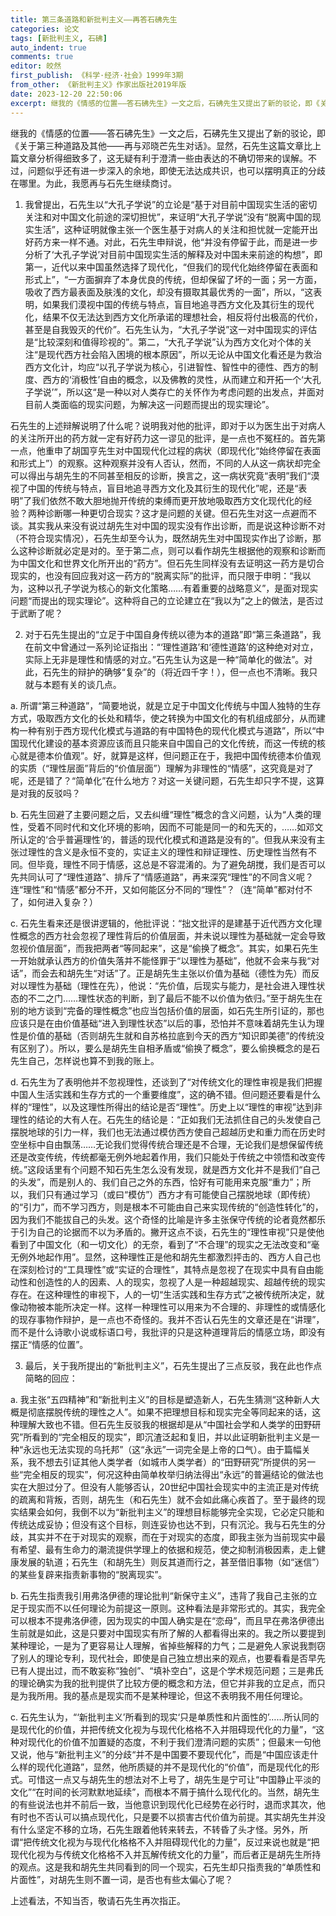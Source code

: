```yaml
---
title: 第三条道路和新批判主义——再答石砩先生
categories: 论文
tags: [新批判主义, 石砩]
auto_indent: true
comments: true
editor: 皎然
first_publish: 《科学·经济·社会》1999年3期
from_other: 《新批判主义》作家出版社2019年版
date: 2023-12-20 22:50:06
excerpt: 继我的《情感的位置——答石砩先生》一文之后，石砩先生又提出了新的驳论，即《关于第三种道路及其他——再与邓晓芒先生对话》。显然，石先生这篇文章比上篇文章分析得细致多了，这无疑有利于澄清一些由表达的不确切带来的误解。不过，问题似乎还有进一步深入的余地，即使无法达成共识，也可以摆明真正的分歧在哪里。为此，我愿再与石先生继续商讨。
---
```

继我的《情感的位置——答石砩先生》一文之后，石砩先生又提出了新的驳论，即《关于第三种道路及其他——再与邓晓芒先生对话》。显然，石先生这篇文章比上篇文章分析得细致多了，这无疑有利于澄清一些由表达的不确切带来的误解。不过，问题似乎还有进一步深入的余地，即使无法达成共识，也可以摆明真正的分歧在哪里。为此，我愿再与石先生继续商讨。

1. 我曾提出，石先生以“大孔子学说”的立论是“基于对目前中国现实生活的密切关注和对中国文化前途的深切担忧”，来证明“大孔子学说”没有“脱离中国的现实生活”，这种证明就像主张一个医生基于对病人的关注和担忧就一定能开出好药方来一样不通。对此，石先生申辩说，他“并没有停留于此，而是进一步分析了‘大孔子学说’对目前中国现实生活的解释及对中国未来前途的构想”，即第一，近代以来中国虽然选择了现代化，“但我们的现代化始终停留在表面和形式上”，“一方面摒弃了本身优良的传统，但却保留了坏的一面；另一方面，吸收了西方最表面及肤浅的文化，却没有摄取其最优秀的一面”，所以，“这表明，如果我们漠视中国的传统与特点，盲目地追寻西方文化及其衍生的现代化，结果不仅无法达到西方文化所承诺的理想社会，相反将付出极高的代价，甚至是自我毁灭的代价”。石先生认为，“大孔子学说”这一对中国现实的评估是“比较深刻和值得珍视的”。第二，“大孔子学说”认为西方文化对个体的关注“是现代西方社会陷入困境的根本原因”，所以无论从中国文化看还是为救治西方文化计，均应“以孔子学说为核心，引进智性、智性中的德性、西方的制度、西方的‘消极性’自由的概念，以及佛教的灵性，从而建立和开拓一个‘大孔子学说’”，所以这“是一种以对人类存亡的关怀作为考虑问题的出发点，并面对目前人类面临的现实问题，为解决这一问题而提出的现实理论”。

石先生的上述辩解说明了什么呢？说明我对他的批评，即对于以为医生出于对病人的关注所开出的药方就一定有好药力这一谬见的批评，是一点也不冤枉的。首先第一点，他重申了胡国亨先生对中国现代化过程的病状（即现代化“始终停留在表面和形式上”）的观察。这种观察并没有人否认，然而，不同的人从这一病状却完全可以得出与胡先生的不同甚至相反的诊断，换言之，这一病状究竟“表明”我们“漠视了中国的传统与特点，盲目地追寻西方文化及其衍生的现代化”呢，还是“表明”了我们依然不敢大胆地抛开传统的束缚而更开放地吸取西方文化现代化的经验？两种诊断哪一种更切合现实？这才是问题的关键。但石先生对这一点避而不谈。其实我从来没有说过胡先生对中国的现实没有作出诊断，而是说这种诊断不对（不符合现实情况），石先生却至今认为，既然胡先生对中国现实作出了诊断，那么这种诊断就必定是对的。至于第二点，则可以看作胡先生根据他的观察和诊断而为中国文化和世界文化所开出的“药方”。但石先生同样没有去证明这一药方是切合现实的，也没有回应我对这一药方的“脱离实际”的批评，而只限于申明：“我以为，这种以孔子学说为核心的新文化策略……有着重要的战略意义”，是面对现实问题“而提出的现实理论”。这种将自己的立论建立在“我以为”之上的做法，是否过于武断了呢？

2. 对于石先生提出的“立足于中国自身传统以德为本的道路”即“第三条道路”，我在前文中曾通过一系列论证指出：“‘理性道路’和‘德性道路’的这种绝对对立，实际上无非是理性和情感的对立。”石先生认为这是一种“简单化的做法”。对此，石先生的辩护的确够“复杂”的（将近四千字！），但一点也不清晰。我只就与本题有关的谈几点。

a. 所谓“第三种道路”，“简要地说，就是立足于中国文化传统与中国人独特的生存方式，吸取西方文化的长处和精华，使之转换为中国文化的有机组成部分，从而建构一种有别于西方现代化模式与道路的有中国特色的现代化模式与道路”，所以“中国现代化建设的基本资源应该而且只能来自中国自己的文化传统，而这一传统的核心就是德本价值观”。好，就算是这样，但问题正在于，我把中国传统德本价值观的实质（“理性层面”背后的“价值层面”）理解为非理性的“情感”，这究竟是对了呢，还是错了？“简单化”在什么地方？对这一关键问题，石先生却只字不提，这算是对我的反驳吗？

b. 石先生回避了主要问题之后，又去纠缠“理性”概念的含义问题，认为“人类的理性，受着不同时代和文化环境的影响，因而不可能是同一的和先天的，……如邓文所认定的‘合乎普遍理性’的，普适的现代化模式和道路是没有的”。但我从来没有主张过理性的含义是永恒不变的，实证主义的理性和辩证理性、历史理性当然有不同。但毕竟，理性不同于情感，这总是不容混淆的。为了避免胡搅，我们是否可以先共同认可了“理性道路”、排斥了“情感道路”，再来深究“理性”的不同含义呢？连“理性”和“情感”都分不开，又如何能区分不同的“理性”？（连“简单”都对付不了，如何进入复杂？）

c. 石先生看来还是很讲逻辑的，他批评说：“拙文批评的是建基于近代西方文化理性概念的西方社会忽视了理性背后的价值层面，并未说以理性为基础就一定会导致忽视价值层面”，而我把两者“等同起来”，这是“偷换了概念”。其实，如果石先生一开始就承认西方的价值失落并不能怪罪于“以理性为基础”，他就不会来与我“对话”，而会去和胡先生“对话”了。正是胡先生主张以价值为基础（德性为先）而反对以理性为基础（理性在先），他说：“先价值，后现实与能力，是社会进入理性状态的不二之门……理性状态的判断，到了最后不能不以价值为依归。”至于胡先生在别的地方谈到“完备的理性概念”也应当包括价值的层面，如石先生所引证的，那也应该只是在由价值基础“进入到理性状态”以后的事，恐怕并不意味着胡先生认为理性是价值的基础（否则胡先生就和自苏格拉底到今天的西方“知识即美德”的传统没有区别了）。所以，要么是胡先生自相矛盾或“偷换了概念”，要么偷换概念的是石先生自己，怎样说也算不到我的账上。

d. 石先生为了表明他并不忽视理性，还谈到了“对传统文化的理性审视是我们把握中国人生活实践和生存方式的一个重要维度”，这的确不错。但问题还要看是什么样的“理性”，以及这理性所得出的结论是否“理性”。历史上以“理性的审视”达到非理性的结论的大有人在。石先生的结论是：“正如我们无法抓住自己的头发使自己摆脱地球的引力一样，我们也无法通过模仿西方使自己超越历史和重力而在历史时空坐标中自由飘荡……无论我们觉得传统合理还是不合理，无论我们是想保留传统还是改变传统，传统都毫无例外地起着作用，我们只能处于传统之中领悟和改变传统。”这段话里有个问题不知石先生怎么没有发现，就是西方文化并不是我们“自己的头发”，而是别人的、我们自己之外的东西，恰好有可能用来克服“重力”；所以，我们只有通过学习（或曰“模仿”）西方才有可能使自己摆脱地球（即传统）的“引力”，而不学习西方，则是根本不可能由自己来实现传统的“创造性转化”的，因为我们不能拔自己的头发。这个奇怪的比喻是许多主张保守传统的论者竟然都乐于引为自己的论据而不以为矛盾的。撇开这点不谈，石先生的“理性审视”只是使他看到了中国文化（和一切文化）的无奈，看到了“不合理”的现实之无法改变和“毫无例外地起作用”。显然，这种理性正是他和胡先生都激烈抨击的、西方人自己也在深刻检讨的“工具理性”或“实证的合理性”，其特点是忽视了在现实中具有自由能动性和创造性的人的因素、人的现实，忽视了人是一种超越现实、超越传统的现实存在。在这种理性的审视下，人的一切“生活实践和生存方式”之被传统所决定，就像动物被本能所决定一样。这样一种理性可以用来为不合理的、非理性的或情感化的现存事物作辩护，是一点也不奇怪的。我并不否认石先生的文章还是在“讲理”，而不是什么诗歌小说或标语口号，我批评的只是这种道理背后的情感立场，即没有摆正“情感的位置”。

3. 最后，关于我所提出的“新批判主义”，石先生提出了三点反驳，我在此也作点简略的回应：

a. 我主张“五四精神”和“新批判主义”的目标是塑造新人，石先生猜测“这种新人大概是彻底摆脱传统的理性之人”。如果不把理想目标和现实完全等同起来的话，这种理解大致也不错。但石先生反驳我的根据却是从“中国社会学和人类学的田野研究”所看到的“完全相反的现实”，即沉渣泛起和复旧，并以此证明新批判主义是一种“永远也无法实现的乌托邦”（这“永远”一词完全是上帝的口气）。由于篇幅关系，我不想去引证其他人类学者（如城市人类学者）的“田野研究”所提供的另一些“完全相反的现实”，何况这种由简单枚举归纳法得出“永远”的普遍结论的做法也实在大胆过分了。但没有人能够否认，20世纪中国社会现实中的主流正是对传统的疏离和背叛，否则，胡先生（和石先生）就不会如此痛心疾首了。至于最终的现实结果会如何，我倒不以为“新批判主义”的理想目标能够完全实现，它必定只能和传统达成妥协；但没有这个目标，则连妥协也达不到，只有沉沦。我与石先生的分歧，其实并不在于对现实的观察，而在于对现实的态度，即我主张为当前现实中最有希望、最有生命力的潮流提供学理上的依据和规范，使之抑制消极因素，走上健康发展的轨道；石先生（和胡先生）则反其道而行之，甚至借旧事物（如“迷信”）的某些复辟来指责新事物的“脱离现实”。

b. 石先生指责我引用弗洛伊德的理论批判“新保守主义”，违背了我自己主张的立足于现实而不以任何理论为前提这一原则。这种看法是非常形式的。其实，我完全可以根本不提弗洛伊德，因为现实的中国人确实是在“恋母”，而且早在弗洛伊德出生前就是如此，这是只要对中国现实有所了解的人都看得出来的。我之所以要提到某种理论，一是为了更容易让人理解，省掉些解释的力气；二是避免人家说我剽窃了别人的理论专利，现代社会，即使是自己独立想出来的观点，也要看看是否早先已有人提出过，而不敢妄称“独创”、“填补空白”，这是个学术规范问题；三是弗氏的理论确实为我的批判提供了比较方便的概念和方法，但它并非我的立足点，而只是为我所用。我的基点是现实而不是某种理论，但这不表明我不用任何理论。

c. 石先生认为，“‘新批判主义’所看到的现实‘只是单质性和片面性的’……所认同的是现代化的价值，并把传统文化视为与现代化格格不入并阻碍现代化的力量”，“这种对现代化的价值不加置疑的态度，不利于我们澄清问题的实质”；但最末一句他又说，他与“新批判主义”的分歧“并不是中国要不要现代化”，而是“中国应该走什么样的现代化道路”，显然，他所质疑的并不是现代化的“价值”，而是现代化的形式。可惜这一点又与胡先生的想法对不上号了，胡先生是宁可让“中国静止平淡的文化”“在时间的长河默默地延续”，而根本不屑于搞什么现代化的。当然，胡先生的有些说法也并不前后一致，当他意识到现代化已经势在必行时，退而求其次，他有时也不否认可以搞点现代化，只是要不以损害古代价值为前提。其实胡先生并没有什么坚定不移的立场，石先生跟着他转来转去，不转昏了头才怪。另外，所谓“把传统文化视为与现代化格格不入并阻碍现代化的力量”，反过来说也就是“把现代化视为与传统文化格格不入并瓦解传统文化的力量”，而后者正是胡先生所持的观点。这是我和胡先生共同看到的同一个现实，石先生却只指责我的“单质性和片面性”，对胡先生则不置一词，是否也有些太偏心了呢？

上述看法，不知当否，敬请石先生再次指正。
